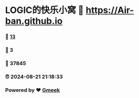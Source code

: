 # LOGIC的快乐小窝 :link: https://Air-ban.github.io 
### :page_facing_up: [13](https://Air-ban.github.io/tag.html) 
### :speech_balloon: 3 
### :hibiscus: 37845 
### :alarm_clock: 2024-08-21 21:18:33 
### Powered by :heart: [Gmeek](https://github.com/Meekdai/Gmeek)
